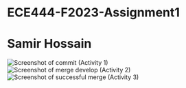 # ECE444-F2023-Assignment1
# Samir Hossain
![Screenshot of commit (Activity 1)](https://github.com/SamirMehdiHossain/ECE444-F2023-Assignment1/assets/144952211/8c92de92-4824-4666-85cd-4913c261f049)
![Screenshot of merge develop (Activity 2)](https://github.com/SamirMehdiHossain/ECE444-F2023-Assignment1/assets/144952211/3f4514b2-4938-4bfd-a60c-1fd044026cbd)
![Screenshot of successful merge (Activity 3)](https://github.com/SamirMehdiHossain/ECE444-F2023-Assignment1/assets/144952211/009cafc7-8eec-4afa-9bbd-209bb1b47b8d)
